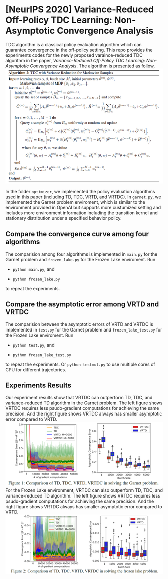 # [NeurIPS 2020] Variance-Reduced Off-Policy TDC Learning: Non-Asymptotic Convergence Analysis

TDC algorithm is a classical policy evaluation algorithm which can guarantee convergence in the off-policy setting. This repo provides the experiments codes for the newly proposed varaince-reduced TDC algorithm in the paper, *Variance-Reduced Off-Policy TDC Learning: Non-Asymptotic Convergence Analysis*. The algorithm is presented as follow,
![VRTDC Algorithm](/figs/alg.png)

In the folder `optimizer`, we implemented the policy evaluation algorithms used in this paper (including TD, TDC, VRTD, and VRTDC). In `garnet.py`, we implemented the Garnet problem enviroment, which is similar to the environment provided in OpenAI but supports more custumized setting and includes more environment information including the transition kernel and stationary distribution under a specified behavior policy. 

## Compare the convergence curve among four algorithms

The comparision among four algorithms is implemented in `main.py` for the Garnet problem and `frozen_lake.py` for the Frozen Lake enviroment. Run

* `python main.py`, and

* `python frozen_lake.py`

to repeat the experiments.

## Compare the asymptotic error among VRTD and VRTDC

The comparision between the asymptotic errors of VRTD and VRTDC is implemented in `test.py` for the Garnet problem and `frozen_lake_test.py` for the Frozen Lake enviroment. Run

* `python test.py`, and 

* `python frozen_lake_test.py`

to repeat the experiments. Or `python testmul.py` to use multiple cores of CPU for different trajectories.

## Experiments Results
Our experiment results show that VRTDC can outperform TD, TDC, and variance-reduced TD algorithm in the Garnet problem. The left figure shows VRTDC requires less psudo-gradient computations for achieving the same precision. And the right figure shows VRTDC always has smaller asymptotic error compared to VRTD.
![Garnet Problem](/figs/fig1.png)
For the Frozen Lake environment, VRTDC can also outperform TD, TDC, and variance-reduced TD algorithm. The left figure shows VRTDC requires less psudo-gradient computations for achieving the same precision. And the right figure shows VRTDC always has smaller asymptotic error compared to VRTD.
![Frozen Lake](/figs/fig2.png)

